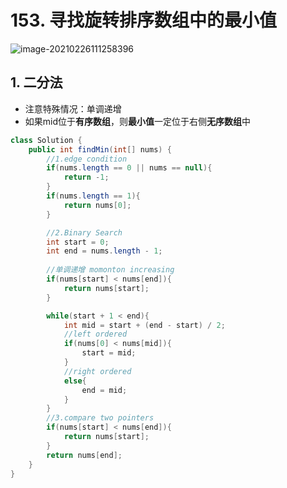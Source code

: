 # 153. 寻找旋转排序数组中的最小值

![image-20210226111258396](https://raw.githubusercontent.com/TWDH/Leetcode-From-Zero/pictures/img/image-20210226111258396.png)

## 1. 二分法

* 注意特殊情况：单调递增
* 如果mid位于**有序数组**，则**最小值**一定位于右侧**无序数组**中

```java
class Solution {
    public int findMin(int[] nums) {
        //1.edge condition
        if(nums.length == 0 || nums == null){
            return -1;
        }
        if(nums.length == 1){
            return nums[0];
        }

        //2.Binary Search
        int start = 0;
        int end = nums.length - 1;
        
        //单调递增 momonton increasing
        if(nums[start] < nums[end]){
            return nums[start];
        }

        while(start + 1 < end){
            int mid = start + (end - start) / 2;
            //left ordered
            if(nums[0] < nums[mid]){
                start = mid;
            }
            //right ordered
            else{
                end = mid;
            }
        }
        //3.compare two pointers
        if(nums[start] < nums[end]){
            return nums[start];
        }
        return nums[end];
    }
}
```

